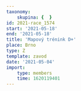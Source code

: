 ```yaml
---
taxonomy:
    skupina: {  }
id: 2021-race_1574
start: '2021-05-18'
end: '2021-05-18'
title: 'Mapový trénink D+'
place: Brno
type: Z
template: zavod
date: '2021-05-04'
import:
    type: members
    time: 1620119401
---
```


